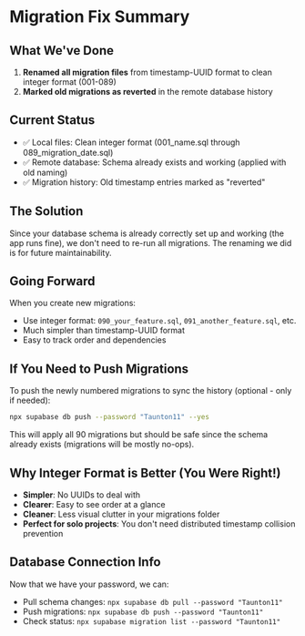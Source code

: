 # Migration Fix Summary

## What We've Done

1. **Renamed all migration files** from timestamp-UUID format to clean integer format (001-089)
2. **Marked old migrations as reverted** in the remote database history

## Current Status

- ✅ Local files: Clean integer format (001_name.sql through 089_migration_date.sql)
- ✅ Remote database: Schema already exists and working (applied with old naming)
- ✅ Migration history: Old timestamp entries marked as "reverted"

## The Solution

Since your database schema is already correctly set up and working (the app runs fine), we don't need to re-run all migrations. The renaming we did is for future maintainability.

## Going Forward

When you create new migrations:
- Use integer format: `090_your_feature.sql`, `091_another_feature.sql`, etc.
- Much simpler than timestamp-UUID format
- Easy to track order and dependencies

## If You Need to Push Migrations

To push the newly numbered migrations to sync the history (optional - only if needed):

```bash
npx supabase db push --password "Taunton11" --yes
```

This will apply all 90 migrations but should be safe since the schema already exists (migrations will be mostly no-ops).

## Why Integer Format is Better (You Were Right!)

- **Simpler**: No UUIDs to deal with
- **Clearer**: Easy to see order at a glance
- **Cleaner**: Less visual clutter in your migrations folder
- **Perfect for solo projects**: You don't need distributed timestamp collision prevention

## Database Connection Info

Now that we have your password, we can:
- Pull schema changes: `npx supabase db pull --password "Taunton11"`
- Push migrations: `npx supabase db push --password "Taunton11"`
- Check status: `npx supabase migration list --password "Taunton11"`
